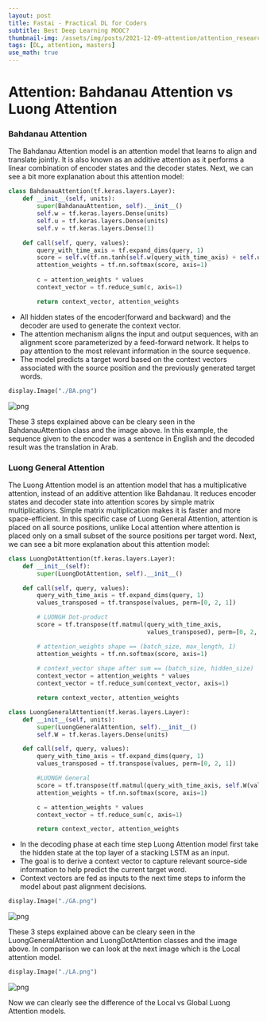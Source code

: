 ```yaml
---
layout: post
title: Fastai - Practical DL for Coders
subtitle: Best Deep Learning MOOC?
thumbnail-img: /assets/img/posts/2021-12-09-attention/attention_research_1.png
tags: [DL, attention, masters]
use_math: true
---
```

    
# Attention: Bahdanau Attention vs Luong Attention

### Bahdanau Attention

The Bahdanau Attention model is an attention model that learns to align and translate jointly. It is also known as an additive attention as it performs a linear combination of encoder states and the decoder states. Next, we can see a bit more explanation about this attention model:

```python
class BahdanauAttention(tf.keras.layers.Layer):
    def __init__(self, units):
        super(BahdanauAttention, self).__init__()
        self.w = tf.keras.layers.Dense(units)
        self.u = tf.keras.layers.Dense(units)
        self.v = tf.keras.layers.Dense(1)

    def call(self, query, values):
        query_with_time_axis = tf.expand_dims(query, 1)
        score = self.v(tf.nn.tanh(self.w(query_with_time_axis) + self.u(values)))
        attention_weights = tf.nn.softmax(score, axis=1)
        
        c = attention_weights * values
        context_vector = tf.reduce_sum(c, axis=1)

        return context_vector, attention_weights
```

- All hidden states of the encoder(forward and backward) and the decoder are used to generate the context vector.
- The attention mechanism aligns the input and output sequences, with an alignment score parameterized by a feed-forward network. It helps to pay attention to the most relevant information in the source sequence.
- The model predicts a target word based on the context vectors associated with the source position and the previously generated target words.


```python
display.Image("./BA.png")
```
    
![png](Rodolfo_Assignment_3_files/Rodolfo_Assignment_3_10_0.png)
    

These 3 steps explained above can be cleary seen in the BahdanauAttention class and the image above. In this example, the sequence given to the encoder was a sentence in English and the decoded result was the translation in Arab.


### Luong General Attention

The Luong Attention model is an attention model that has a multiplicative attention, instead of an additive attention like Bahdanau. It reduces encoder states and decoder state into attention scores by simple matrix multiplications. Simple matrix multiplication makes it is faster and more space-efficient. In this specific case of Luong General Attention, attention is placed on all source positions, unlike Local attention where attention is placed only on a small subset of the source positions per target word. Next, we can see a bit more explanation about this attention model:

```python
class LuongDotAttention(tf.keras.layers.Layer):
    def __init__(self):
        super(LuongDotAttention, self).__init__()

    def call(self, query, values):
        query_with_time_axis = tf.expand_dims(query, 1)
        values_transposed = tf.transpose(values, perm=[0, 2, 1])

        # LUONGH Dot-product
        score = tf.transpose(tf.matmul(query_with_time_axis, 
                                       values_transposed), perm=[0, 2, 1])

        # attention_weights shape == (batch_size, max_length, 1)
        attention_weights = tf.nn.softmax(score, axis=1)
        
        # context_vector shape after sum == (batch_size, hidden_size)
        context_vector = attention_weights * values
        context_vector = tf.reduce_sum(context_vector, axis=1)

        return context_vector, attention_weights
```

```python
class LuongGeneralAttention(tf.keras.layers.Layer):
    def __init__(self, units):
        super(LuongGeneralAttention, self).__init__()
        self.W = tf.keras.layers.Dense(units)

    def call(self, query, values):
        query_with_time_axis = tf.expand_dims(query, 1)
        values_transposed = tf.transpose(values, perm=[0, 2, 1])

        #LUONGH General
        score = tf.transpose(tf.matmul(query_with_time_axis, self.W(values_transposed)), perm=[0, 2, 1])
        attention_weights = tf.nn.softmax(score, axis=1)

        c = attention_weights * values
        context_vector = tf.reduce_sum(c, axis=1)

        return context_vector, attention_weights
```

- In the decoding phase at each time step Luong Attention model first take the hidden state at the top layer of a stacking LSTM as an input.
- The goal is to derive a context vector to capture relevant source-side information to help predict the current target word.
- Context vectors are fed as inputs to the next time steps to inform the model about past alignment decisions.


```python
display.Image("./GA.png")
```

![png](Rodolfo_Assignment_3_files/Rodolfo_Assignment_3_17_0.png)
    

These 3 steps explained above can be cleary seen in the LuongGeneralAttention and LuongDotAttention classes and the image above. In comparison we can look at the next image which is the Local attention model.


```python
display.Image("./LA.png")
```

    
![png](Rodolfo_Assignment_3_files/Rodolfo_Assignment_3_19_0.png)
    
Now we can clearly see the difference of the Local vs Global Luong Attention models. 

